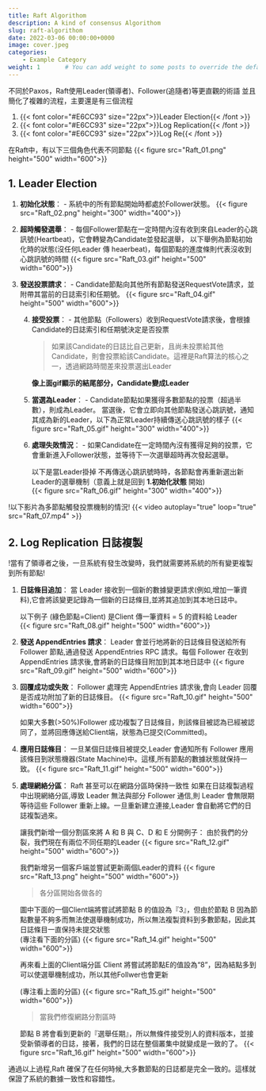 ```yaml
---
title: Raft Algorithom
description: A kind of consensus Algorithom
slug: raft-algorithom
date: 2022-03-06 00:00:00+0000
image: cover.jpeg
categories:
    - Example Category
weight: 1       # You can add weight to some posts to override the default sorting (date descending)
---
```


不同於Paxos，Raft使用Leader(領導者)、Follower(追隨者)等更直觀的術語
並且簡化了複雜的流程，主要還是有三個流程

1. {{< font color="#E6CC93" size="22px">}}Leader Election{{< /font >}}
2. {{< font color="#E6CC93" size="22px">}}Log Replication{{< /font >}}
3. {{< font color="#E6CC93" size="22px">}}Log Re{{< /font >}}


在Raft中，有以下三個角色代表不同節點
{{< figure src="Raft_01.png" height="500" width="600">}}


## 1. Leader Election

   1. **初始化狀態**： - 系統中的所有節點開始時都處於Follower狀態。 
{{< figure src="Raft_02.png" height="300" width="400">}}

   2. **超時觸發選舉**： - 每個Follower節點在一定時間內沒有收到來自Leader的心跳訊號(Heartbeat)，它會轉變為Candidate並發起選舉，
	   以下舉例為節點初始化時的狀態(沒任何Leader 傳 heaerbeat)，每個節點的進度條則代表沒收到心跳訊號的時間
{{< figure src="Raft_03.gif" height="500" width="600">}}

3. **發送投票請求**： - Candidate節點向其他所有節點發送RequestVote請求，並附帶其當前的日誌索引和任期號。 
{{< figure src="Raft_04.gif"  height="500" width="600">}}


	4. **接受投票**： - 其他節點（Followers）收到RequestVote請求後，會根據Candidate的日誌索引和任期號決定是否投票
	   
	   > 如果該Candidate的日誌比自己更新，且尚未投票給其他Candidate，則會投票給該Candidate。這裡是Raft算法的核心之一，透過網路時間差來投票選出Leader
	   
	   **像上面gif顯示的結尾部分，Candidate變成Leader**
	   
	1. **當選為Leader**： - Candidate節點如果獲得多數節點的投票（超過半數），則成為Leader。
	   當選後，它會立即向其他節點發送心跳訊號，通知其成為新的Leader，以下為正常Leader持續傳送心跳訊號的樣子
{{< figure src="Raft_05.gif"  height="300" width="400">}}

	   
	6. **處理失敗情況**： - 如果Candidate在一定時間內沒有獲得足夠的投票，它會重新進入Follower狀態，並等待下一次選舉超時再次發起選舉。
	   
	   以下是當Leader掛掉 不再傳送心跳訊號時時，各節點會再重新選出新Leader的選舉機制（意義上就是回到 **1.初始化狀態** 開始)	   
{{< figure src="Raft_06.gif"  height="300" width="400">}}

!以下影片為多節點觸發投票機制的情況!
{{< video autoplay="true" loop="true" src="Raft_07.mp4" >}}

## 2. Log Replication 日誌複製

!當有了領導者之後，一旦系統有發生改變時，我們就需要將系統的所有變更複製到所有節點!

1. **日誌條目追加**：
   當 Leader 接收到一個新的數據變更請求(例如,增加一筆資料),它會將該變更記錄為一個新的日誌條目,並將其追加到其本地日誌中。
   
   以下例子 (綠色節點=Client) 是Client 傳一筆資料 = 5 的資料給 Leader  
{{< figure src="Raft_08.gif"  height="500" width="600">}}

   
2. **發送 AppendEntries 請求**：
   Leader 會並行地將新的日誌條目發送給所有 Follower 節點,通過發送 AppendEntries RPC 請求。每個 Follower 在收到 AppendEntries 請求後,會將新的日誌條目附加到其本地日誌中
{{< figure src="Raft_09.gif"  height="500" width="600">}}


3. **回覆成功或失敗**：
   Follower 處理完 AppendEntries 請求後,會向 Leader 回覆是否成功附加了新的日誌條目。
{{< figure src="Raft_10.gif"  height="500" width="600">}}

   如果大多數(>50%)Follower 成功複製了日誌條目，則該條目被認為已經被認同了，並將回應傳送給Client端，狀態為已提交(Committed)。

4. **應用日誌條目**：
   一旦某個日誌條目被提交,Leader 會通知所有 Follower 應用該條目到狀態機器(State Machine)中。這樣,所有節點的數據狀態就保持一致。
{{< figure src="Raft_11.gif"  height="500" width="600">}}

      
      
5. **處理網絡分區**：
   Raft 甚至可以在網路分區時保持一致性
   如果在日誌複製過程中出現網絡分區,導致 Leader 無法與部分 Follower 通信,則 Leader 會無限期等待這些 Follower 重新上線。一旦重新建立連接,Leader 會自動將它們的日誌複製過來。
   
   讓我們新增一個分割區來將 A 和 B 與 C、D 和 E 分開例子：
      由於我們的分裂，我們現在有兩位不同任期的Leader
{{< figure src="Raft_12.gif"  height="500" width="600">}}

   
   我們新增另一個客戶端並嘗試更新兩個Leader的資料
{{< figure src="Raft_13.png"  height="500" width="600">}}


   > 各分區開始各做各的
   
   圖中下面的一個Client端將嘗試將節點 B 的值設為『3』，但由於節點 B 因為節點數量不夠多而無法使選舉機制成功，所以無法複製資料到多數節點，因此其日誌條目一直保持未提交狀態   
   (專注看下面的分區)
{{< figure src="Raft_14.gif"  height="500" width="600">}}
   
   再來看上面的Client端分區
   Client 將嘗試將節點E的值設為“8”，因為結點多到可以使選舉機制成功，所以其他Follwer也會更新
   
   (專注看上面的分區)
{{< figure src="Raft_15.gif"  height="500" width="600">}}

   > 當我們修復網路分割區時

   節點 B 將會看到更新的『選舉任期』，所以無條件接受別人的資料版本，並接受新領導者的日誌，接著，我們的日誌在整個叢集中就變成是一致的了。
{{< figure src="Raft_16.gif"  height="500" width="600">}}



通過以上過程,Raft 確保了在任何時候,大多數節點的日誌都是完全一致的。這樣就保證了系統的數據一致性和容錯性。

